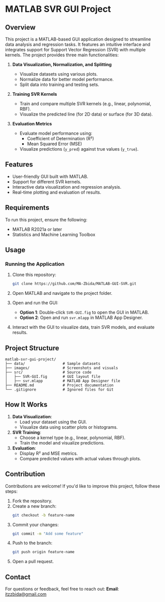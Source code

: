 # MATLAB SVR GUI Project

## Overview
This project is a MATLAB-based GUI application designed to streamline data analysis and regression tasks. It features an intuitive interface and integrates support for Support Vector Regression (SVR) with multiple kernels. The project provides three main functionalities:

1. **Data Visualization, Normalization, and Splitting**
   - Visualize datasets using various plots.
   - Normalize data for better model performance.
   - Split data into training and testing sets.

2. **Training SVR Kernels**
   - Train and compare multiple SVR kernels (e.g., linear, polynomial, RBF).
   - Visualize the predicted line (for 2D data) or surface (for 3D data).

3. **Evaluation Metrics**
   - Evaluate model performance using:
     - Coefficient of Determination (R²)
     - Mean Squared Error (MSE)
   - Visualize predictions (`y_pred`) against true values (`y_true`).

## Features
- User-friendly GUI built with MATLAB.
- Support for different SVR kernels.
- Interactive data visualization and regression analysis.
- Real-time plotting and evaluation of results.

## Requirements
To run this project, ensure the following:

- MATLAB R2021a or later
- Statistics and Machine Learning Toolbox

## Usage

### Running the Application
1. Clone this repository:
   ```bash
   git clone https://github.com/MA-Zbida/MATLAB-GUI-SVR.git
   ```
2. Open MATLAB and navigate to the project folder.
3. Open and run the GUI:
   - **Option 1**: Double-click `SVR-GUI.fig` to open the GUI in MATLAB.
   - **Option 2**: Open and run `svr.mlapp` in MATLAB App Designer.

4. Interact with the GUI to visualize data, train SVR models, and evaluate results.


## Project Structure
```
matlab-svr-gui-project/
├── data/                 # Sample datasets
├── images/               # Screenshots and visuals
├── src/                  # Source code
│   ├── SVR-GUI.fig       # GUI layout file
│   ├── svr.mlapp         # MATLAB App Designer file
├── README.md             # Project documentation
└── .gitignore            # Ignored files for Git
```

## How It Works
1. **Data Visualization**:
   - Load your dataset using the GUI.
   - Visualize data using scatter plots or histograms.
2. **SVR Training**:
   - Choose a kernel type (e.g., linear, polynomial, RBF).
   - Train the model and visualize predictions.
3. **Evaluation**:
   - Display R² and MSE metrics.
   - Compare predicted values with actual values through plots.

## Contribution
Contributions are welcome! If you'd like to improve this project, follow these steps:
1. Fork the repository.
2. Create a new branch:
   ```bash
   git checkout -b feature-name
   ```
3. Commit your changes:
   ```bash
   git commit -m "Add some feature"
   ```
4. Push to the branch:
   ```bash
   git push origin feature-name
   ```
5. Open a pull request.

## Contact
For questions or feedback, feel free to reach out:
 **Email**: itzzbida@gmail.com

